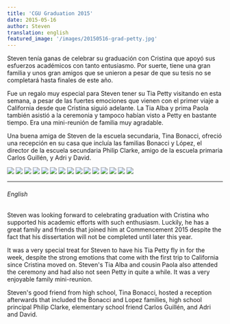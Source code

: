 ```yaml
---
title: 'CGU Graduation 2015'
date: 2015-05-16 
author: Steven
translation: english
featured_image: '/images/20150516-grad-petty.jpg'
---
```


Steven tenía ganas de celebrar su graduación con Cristina que apoyó sus esfuerzos académicos con tanto entusiasmo. Por suerte, tiene una gran familia y unos gran amigos que se unieron a pesar de que su tesis no se completará hasta finales de este año.

Fue un regalo muy especial para Steven tener su Tia Petty visitando en esta semana, a pesar de las fuertes emociones que vienen con el primer viaje a California desde que Cristina siguió adelante. La Tia Alba y prima Paola también asistió a la ceremonia y tampoco habían visto a Petty en bastante tiempo. Era una mini-reunión de familia muy agradable.

Una buena amiga de Steven de la escuela secundaria, Tina Bonacci, ofreció una recepción en su casa que incluía las familias Bonacci y López, el director de la escuela secundaria Philip Clarke, amigo de la escuela primaria Carlos Guillén, y Adri y David.


<div class="gallery" data-columns="1">
	<img src="/images/20150516-grad-robe.jpg">
	<img src="/images/20150516-grad-harper.jpg">
	<img src="/images/20150516-grad-harperAlba.jpg">
	<img src="/images/20150516-grad-harperPaola.jpg">
	<img src="/images/20150516-grad-harperPetty.jpg">
	<img src="/images/20150516-grad-tias.jpg">
	<img src="/images/20150516-grad-paolaAlba.jpg">
	<img src="/images/20150516-grad-petty.jpg">
	<img src="/images/20150516-grad-adriPetty.jpg">
	<img src="/images/20150516-grad-adri.jpg">
	<img src="/images/20150516-grad-adriHug.jpg">
	<img src="/images/20150516-grad-bonaccis.jpg">
	<img src="/images/20150516-grad-lasalle.jpg">
	<img src="/images/20150516-grad-tina.jpg">
	<img src="/images/20150516-grad-charlie.jpg">
</div>

---

###### English

Steven was looking forward to celebrating graduation with Cristina who supported his academic efforts with such enthusiasm. Luckily, he has a great family and friends that joined him at Commencement 2015 despite the fact that his dissertation will not be completed until later this year.

It was a very special treat for Steven to have his Tia Petty fly in for the week, despite the strong emotions that come with the first trip to California since Cristina moved on. Steven's Tia Alba and cousin Paola also attended the ceremony and had also not seen Petty in quite a while. It was a very enjoyable family mini-reunion.

Steven's good friend from high school, Tina Bonacci, hosted a reception afterwards that included the Bonacci and Lopez families, high school principal Philip Clarke, elementary school friend Carlos Guillén, and Adri and David.
